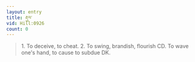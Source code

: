 ```yaml
---
layout: entry
title: རྡུལ་
vid: Hill:0926
count: 0
---
```

> 1\. To deceive, to cheat\. 2\. To swing, brandish, flourish CD\. To wave one's hand, to cause to subdue DK\.


